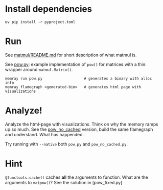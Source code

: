 # Install dependencies
```
uv pip install -r pyproject.toml
```

# Run
See [matmul/README.md](matmul/README.md) for short description of what matmul is.

See [pow.py](pow.py): example implementation of `pow()` for matrices with a thin wrapper around `matmul.Matrix()`.
```
memray run pow.py                   # generates a binary with alloc info
memray flamegraph <generated-bin>   # generates html page with visualizations
```

# Analyze!
Analyze the html-page with visualizations. Think on why the memory ramps up so much.
See the [pow_no_cached](pow_no_cached.py) version, build the same flamegraph and understand. What has happended.

Try running with `--native` both `pow.py` and `pow_no_cached.py`.

# Hint
`@functools.cache()` caches **all** the arguments to function. What are the arguments to `matpow()`?
See the solution in [pow_fixed.py]